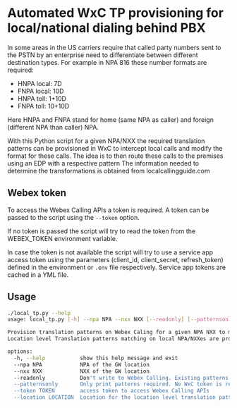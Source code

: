 # Automated WxC TP provisioning for local/national dialing behind PBX

In some areas in the US carriers require that called party numbers sent to the PSTN by an enterprise need to
differentiate between different destination types. For example in NPA 816 these number formats are required:

* HNPA local: 7D
* FNPA local: 10D
* HNPA toll: 1+10D
* FNPA toll: 10+10D

Here HNPA and FNPA stand for home (same NPA as caller) and foreign (different NPA than caller) NPA.

With this Python script for a given NPA/NXX the required translation patterns can be provisioned in WxC to intercept
local calls and modify the format for these calls. The idea is to then route these calls to the premises using an EDP
with a respective pattern
The information needed to determine the transformations is obtained from localcallingguide.com

## Webex token

To access the Webex Calling APIs a token is required. A token can be passed to the script using the `--token` option.

If no token is passed the script will try to read the token from the WEBEX_TOKEN environment variable.

In case the token is not available the script will try to use a service app access token using the parameters 
(client_id, client_secret, refresh_token) defined in the environment or `.env` file respectively. Service app tokens 
are cached in a YML file.

## Usage

```bash
./local_tp.py --help
usage: local_tp.py [-h] --npa NPA --nxx NXX [--readonly] [--patternsonly] [--token TOKEN] [--location LOCATION]

Provision translation patterns on Webex Caling for a given NPA NXX to make sure that NPA/NXXes considered local are treated accordingly.
Location level Translation patterns matching on local NPA/NXXes are provisioned in given location.

options:
  -h, --help           show this help message and exit
  --npa NPA            NPA of the GW location
  --nxx NXX            NXX of the GW location
  --readonly           Don't write to Webex Calling. Existing patterns are read if possible.
  --patternsonly       Only print patterns required. No WxC token is required.
  --token TOKEN        access token to access Webex Calling APIs
  --location LOCATION  Location for the location level translation patterns.
